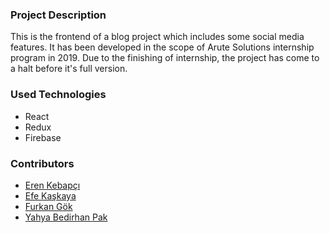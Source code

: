 ### Project Description
This is the frontend of a blog project which includes some social media features.
It has been developed in the scope of Arute Solutions internship program in 2019.
Due to the finishing of internship, the project has come to a halt before it's full version.

### Used Technologies
* React
* Redux
* Firebase

### Contributors
* [Eren Kebapçı](https://github.com/erenkebapci)
* [Efe Kaşkaya](https://github.com/mefekaskaya)
* [Furkan Gök](https://github.com/furkangok)
* [Yahya Bedirhan Pak](https://github.com/ybedirhanpak)
